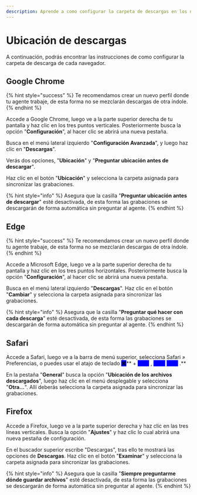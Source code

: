 ```yaml
---
description: Aprende a como configurar la carpeta de descargas en los navegadores
---
```


# Ubicación de descargas

A continuación, podrás encontrar las instrucciones de como configurar la carpeta de descarga de cada navegador.&#x20;

## Google Chrome

{% hint style="success" %}
Te recomendamos crear un nuevo perfil donde tu agente trabaje, de esta forma no se mezclarán descargas de otra índole.
{% endhint %}

Accede a Google Chrome, luego ve a la parte superior derecha de tu pantalla y haz clic en los tres puntos verticales. Posteriormente busca la opción "**Configuración**", al hacer clic se abrirá una nueva pestaña.

Busca en el menú lateral izquierdo "**Configuración Avanzada**", y luego haz clic en "**Descargas**".

Verás dos opciones, "**Ubicación**" y "**Preguntar ubicación antes de descargar**".

Haz clic en el botón "**Ubicación**" y selecciona la carpeta asignada para sincronizar las grabaciones.

{% hint style="info" %}
Asegura que la casilla "**Preguntar ubicación antes de descargar**" esté desactivada, de esta forma las grabaciones se descargarán de forma automática sin preguntar al agente.
{% endhint %}

## Edge

{% hint style="success" %}
Te recomendamos crear un nuevo perfil donde tu agente trabaje, de esta forma no se mezclarán descargas de otra índole.
{% endhint %}

Accede a Microsoft Edge, luego ve a la parte superior derecha de tu pantalla y haz clic en los tres puntos horizontales. Posteriormente busca la opción "**Configuración**", al hacer clic se abrirá una nueva pestaña.

Busca en el menú lateral izquierdo "**Descargas**". Haz clic en el botón "**Cambiar**" y selecciona la carpeta asignada para sincronizar las grabaciones.

{% hint style="info" %}
Asegura que la casilla "**Preguntar qué hacer con cada descarga**" esté desactivada, de esta forma las grabaciones se descargarán de forma automática sin preguntar al agente.
{% endhint %}

## Safari

Accede a Safari, luego ve a la barra de menú superior, selecciona Safari _»_ Preferencias, o puedes usar el atajo de teclado <mark style="background-color:blue;"></mark> <mark style="background-color:blue;"></mark><mark style="background-color:blue;">**⌘**</mark>**  +   **<mark style="background-color:blue;"><mark style="color:blue;background-color:blue;">****<mark style="color:blue;background-color:blue;"></mark><mark style="background-color:blue;">**  **</mark><mark style="background-color:blue;">**,**</mark><mark style="background-color:blue;">** **</mark><mark style="background-color:blue;"><mark style="color:blue;background-color:blue;">****<mark style="color:blue;background-color:blue;"></mark><mark style="color:blue;background-color:blue;">** **</mark><mark style="color:blue;background-color:blue;">** **</mark><mark style="color:blue;background-color:blue;">****</mark>**  .**

En la pestaña "**General**" busca la opción "**Ubicación de los archivos descargados**", luego haz clic en el menú desplegable y selecciona "**Otra...**". Allí deberás selecciona la carpeta asignada para sincronizar las grabaciones.

## Firefox

Accede a Firefox, luego ve a la parte superior derecha y haz clic en las tres líneas verticales. Busca la opción "**Ajustes**" y haz clic lo cual abrirá una nueva pestaña de configuración.

En el buscador superior escribe "Descargas", tras ello te mostrará las opciones de **Descargas**. Haz clic en el botón "**Examinar**" y selecciona la carpeta asignada para sincronizar las grabaciones.

{% hint style="info" %}
Asegura que la casilla "**Siempre preguntarme dónde guardar archivos**" esté desactivada, de esta forma las grabaciones se descargarán de forma automática sin preguntar al agente.
{% endhint %}
